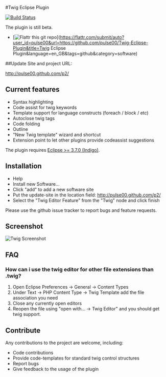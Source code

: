 #Twig Eclipse Plugin

[![Build Status](https://secure.travis-ci.org/pulse00/Twig-Eclipse-Plugin.png)](http://travis-ci.org/pulse00/Twig-Eclipse-Plugin)

The plugin is still beta.

* [![Flattr this git repo](http://api.flattr.com/button/flattr-badge-large.png)](https://flattr.com/submit/auto?user_id=pulse00&url=https://github.com/pulse00/Twig-Eclipse-Plugin&title=Twig Eclipse Plugin&language=en_GB&tags=github&category=software) 

##Update Site and project URL:

http://pulse00.github.com/p2/


## Current features

* Syntax highlighting
* Code assist for twig keywords
* Template support for language constructs (foreach / block / etc)
* Autoclose twig tags
* Code folding
* Outline
* "New Twig template" wizard and shortcut
* Extension point to let other plugins provide codeassist suggestions

The plugin requires [Eclipse >= 3.7.0 (Indigo)](http://www.eclipse.org/downloads/).


## Installation

* Help
* Install new Software...
* Click "add" to add a new software site
* Put the update-site in the location field: http://pulse00.github.com/p2/
* Select the "Twig Editor Feature" from the "Twig" node and click finish

Please use the github issue tracker to report bugs and feature requests.

## Screenshot

![Twig Screenshot](http://pulse00.github.com/Twig-Eclipse-Plugin/web/images/twig_shot.png)

## FAQ

### How can i use the twig editor for other file extensions than .twig?

1. Open Eclipse Preferences -> General -> Content Types
2. Under Text -> PHP Content Type -> Twig Template add the file association you need
3. Close any currently open editors
4. Reopen the file using "open with... -> Twig Editor" and you should get twig support.


## Contribute

Any contributions to the project are welcome, including:

* Code contributions
* Provide code-templates for standard twig control structures
* Report bugs
* Give feedback to the usage of the plugin